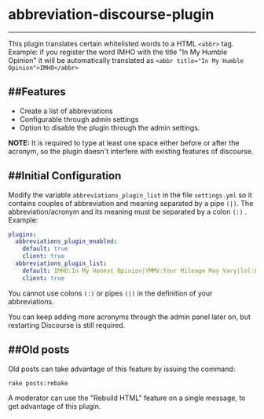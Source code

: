 # abbreviation-discourse-plugin
----------

This plugin translates certain whitelisted words to a HTML `<abbr>` tag. Example: if you register the word IMHO with the title "In My Humble Opinion" it will be automatically translated as `<abbr title="In My Humble Opinion">IMHO</abbr>`

##Features
----------

* Create a list of abbreviations
* Configurable through admin settings
* Option to disable the plugin through the admin settings.

**NOTE:** It is required to type at least one space either before or after the acronym, so the plugin doesn't interfere with existing features of discourse.

##Initial Configuration
----------

Modify the variable `abbreviations_plugin_list` in the file `settings.yml` so it contains couples of abbreviation and meaning separated by a pipe `(|)`. The abbreviation/acronym and its meaning must be separated by a colon `(:)` .
 Example:

```yaml
plugins:
  abbreviations_plugin_enabled:
    default: true
    client: true
  abbreviations_plugin_list:
    default: IMHO:In My Honest Opinion|YMMV:Your Mileage May Vary|lol:Laughing Out Loud
    client: true
```
You cannot use colons  `(:)` or pipes `(|)` in the definition of your abbreviations.

You can keep adding more acronyms through the admin panel later on, but restarting Discourse is still required.

##Old posts
----------
Old posts can take advantage of this feature by issuing the command:
```
rake posts:rebake
```
A moderator can use the "Rebuild HTML" feature on a single message, to get advantage of this plugin.
